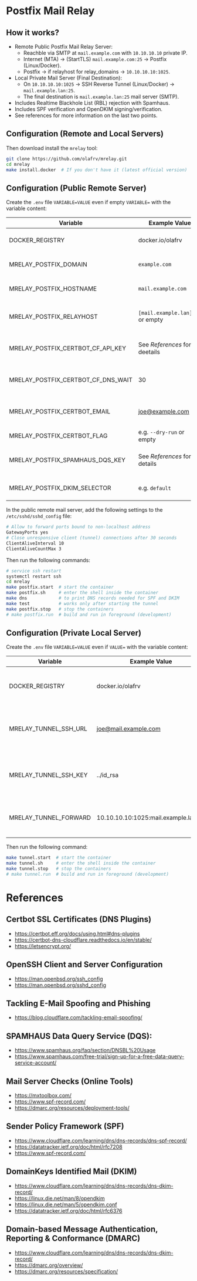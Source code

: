 # Postfix Mail Relay

## How it works?

* Remote Public Postfix Mail Relay Server:
  * Reachble via SMTP at `mail.example.com` with `10.10.10.10` private IP.
  * Internet (MTA) -> (StartTLS) `mail.example.com:25` -> Postfix (Linux/Docker).
  * Postfix -> if relayhost for relay_domains -> `10.10.10.10:1025`.
* Local Private Mail Server (Final Destination):
  * On `10.10.10.10:1025` -> SSH Reverse Tunnel (Linux/Docker) -> `mail.example.lan:25`.
  * The final destination is `mail.example.lan:25` mail server (SMTP).
* Includes Realtime Blackhole List (RBL) rejection with Spamhaus.
* Includes SPF verification and OpenDKIM signing/verification.
* See references for more information on the last two points.

## Configuration (Remote and Local Servers)

Then download install the `mrelay` tool:
```bash
git clone https://github.com/olafrv/mrelay.git
cd mrelay
make install.docker  # If you don't have it (latest official version)
```

## Configuration (Public Remote Server)

Create the `.env` file `VARIABLE=VALUE` even if empty `VARIABLE=` with the variable content:

| Variable                           | Example Value                        | Description                                                       |
|------------------------------------|--------------------------------------|-------------------------------------------------------------------|
| DOCKER_REGISTRY                    | docker.io/olafrv                     | The Docker registry to pull the mrelay image from.                |
| MRELAY_POSTFIX_DOMAIN              | `example.com`                        | The domain name for the Postfix mail server.                      |
| MRELAY_POSTFIX_HOSTNAME            | `mail.example.com`                   | The hostname (MX) for the Postfix mail server.                    |
| MRELAY_POSTFIX_RELAYHOST           | `[mail.example.lan]:25` or empty     | The relay host of the Postfix mail server. Empty disables relay.  |
| MRELAY_POSTFIX_CERTBOT_CF_API_KEY  | See *References* for deetails           | The Cloudflare API key for Certbot DNS authentication.            |
| MRELAY_POSTFIX_CERTBOT_CF_DNS_WAIT | 30                                   | The wait time in seconds for Certbot DNS authentication.          |
| MRELAY_POSTFIX_CERTBOT_EMAIL       | joe@example.com                      | The email address for Certbot cloudflare notifications.           |
| MRELAY_POSTFIX_CERTBOT_FLAG        | e.g. `--dry-run` or empty            | Additional flags for Certbot.                                     |
| MRELAY_POSTFIX_SPAMHAUS_DQS_KEY    | See *References* for details           | The Spamhaus Data Query Service (DQS) key for RBL rejection.      |
| MRELAY_POSTFIX_DKIM_SELECTOR       | e.g. `default`                       | The DKIM selector for OpenDKIM signing/verification.              |

In the public remote mail server, add the following 
settings to the `/etc/sshd/sshd_config` file:

```bash
# Allow to forward ports bound to non-localhost address
GatewayPorts yes
# Close unresponsive client (tunnel) connections after 30 seconds
ClientAliveInterval 10
ClientAliveCountMax 3
```

Then run the following commands:

```bash
# service ssh restart
systemctl restart ssh
cd mrelay
make postfix.start  # start the container
make postfix.sh     # enter the shell inside the container
make dns            # to print DNS records needed for SPF and DKIM
make test           # works only after starting the tunnel
make postfix.stop   # stop the containers
# make postfix.run  # build and run in foreground (development)
```	

## Configuration (Private Local Server)

Create the `.env` file `VARIABLE=VALUE` even if `VALUE=` with the variable content:

| Variable                           | Example Value                        | Description                                                       |
|------------------------------------|--------------------------------------|-------------------------------------------------------------------|
| DOCKER_REGISTRY                    | docker.io/olafrv                     | The Docker registry to pull the mrelay image from.                |
| MRELAY_TUNNEL_SSH_URL              | joe@mail.example.com                 | The SSH URL for the tunnel from the private local rely server.    |
| MRELAY_TUNNEL_SSH_KEY              | ../id_rsa                            | The SSH private key file to connect to the public server          |
| MRELAY_TUNNEL_FORWARD              | 10.10.10.10:1025:mail.example.lan:25 | The port forwarding configuration for the tunnel.                 |

Then run the following command:

```bash
make tunnel.start  # start the container
make tunnel.sh     # enter the shell inside the container
make tunnel.stop   # stop the containers
# make tunnel.run  # build and run in foreground (development)
```

# References

## Certbot SSL Certificates (DNS Plugins)

* https://certbot.eff.org/docs/using.html#dns-plugins
* https://certbot-dns-cloudflare.readthedocs.io/en/stable/
* https://letsencrypt.org/

## OpenSSH Client and Server Configuration

* https://man.openbsd.org/ssh_config
* https://man.openbsd.org/sshd_config

## Tackling E-Mail Spoofing and Phishing

* https://blog.cloudflare.com/tackling-email-spoofing/

## SPAMHAUS Data Query Service (DQS):

* https://www.spamhaus.org/faq/section/DNSBL%20Usage
* https://www.spamhaus.com/free-trial/sign-up-for-a-free-data-query-service-account/

## Mail Server Checks (Online Tools)

* https://mxtoolbox.com/
* https://www.spf-record.com/
* https://dmarc.org/resources/deployment-tools/

## Sender Policy Framework (SPF)

* https://www.cloudflare.com/learning/dns/dns-records/dns-spf-record/
* https://datatracker.ietf.org/doc/html/rfc7208
* https://www.spf-record.com/

## DomainKeys Identified Mail (DKIM)

* https://www.cloudflare.com/learning/dns/dns-records/dns-dkim-record/
* https://linux.die.net/man/8/opendkim
* https://linux.die.net/man/5/opendkim.conf
* https://datatracker.ietf.org/doc/html/rfc6376

## Domain-based Message Authentication, Reporting & Conformance (DMARC)

* https://www.cloudflare.com/learning/dns/dns-records/dns-dkim-record/
* https://dmarc.org/overview/
* https://dmarc.org/resources/specification/